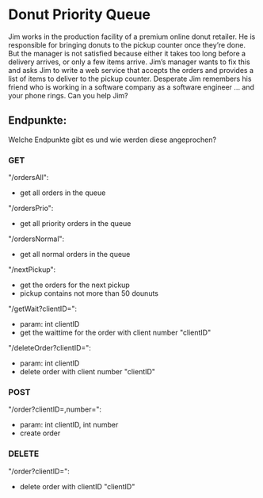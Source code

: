 # Donut Priority Queue

Jim works in the production facility of a premium online donut retailer. He is responsible for
bringing donuts to the pickup counter once they’re done. But the manager is not satisfied
because either it takes too long before a delivery arrives, or only a few items arrive. Jim’s
manager wants to fix this and asks Jim to write a web service that accepts the orders and
provides a list of items to deliver to the pickup counter. Desperate Jim remembers his friend
who is working in a software company as a software engineer ... and your phone rings. Can
you help Jim?


## Endpunkte:

Welche Endpunkte gibt es und wie werden diese angeprochen?

### GET

"/ordersAll": 
- get all orders in the queue

"/ordersPrio":
- get all priority orders in the queue

"/ordersNormal":
- get all normal orders in the queue

"/nextPickup":
- get the orders for the next pickup
- pickup contains not more than 50 dounuts

"/getWait?clientID=":
- param: int clientID
- get the waittime for the order with client number "clientID"

"/deleteOrder?clientID=":
- param: int clientID
- delete order with client number "clientID"

### POST

"/order?clientID=,number=":
- param: int clientID, int number
- create order 

### DELETE

"/order?clientID=":
- delete order with clientID "clientID"

